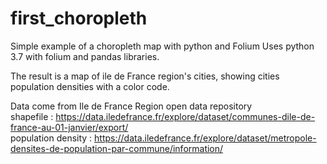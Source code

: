 # first_choropleth
Simple example of a choropleth map with python and Folium
Uses python 3.7 with folium and pandas libraries.

The result is a map of ile de France region's cities, showing cities population densities with a color code.

Data come from Ile de France Region open data repository   
shapefile : https://data.iledefrance.fr/explore/dataset/communes-dile-de-france-au-01-janvier/export/  
population density : https://data.iledefrance.fr/explore/dataset/metropole-densites-de-population-par-commune/information/
